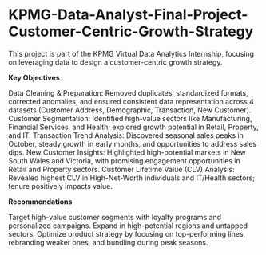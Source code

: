 # KPMG-Data-Analyst-Final-Project-Customer-Centric-Growth-Strategy
This project is part of the KPMG Virtual Data Analytics Internship, focusing on leveraging data to design a customer-centric growth strategy.

**Key Objectives**

Data Cleaning & Preparation: Removed duplicates, standardized formats, corrected anomalies, and ensured consistent data representation across 4 datasets (Customer Address, Demographic, Transaction, New Customer).
Customer Segmentation: Identified high-value sectors like Manufacturing, Financial Services, and Health; explored growth potential in Retail, Property, and IT.
Transaction Trend Analysis: Discovered seasonal sales peaks in October, steady growth in early months, and opportunities to address sales dips.
New Customer Insights: Highlighted high-potential markets in New South Wales and Victoria, with promising engagement opportunities in Retail and Property sectors.
Customer Lifetime Value (CLV) Analysis: Revealed highest CLV in High-Net-Worth individuals and IT/Health sectors; tenure positively impacts value.

**Recommendations**

Target high-value customer segments with loyalty programs and personalized campaigns.
Expand in high-potential regions and untapped sectors.
Optimize product strategy by focusing on top-performing lines, rebranding weaker ones, and bundling during peak seasons.
